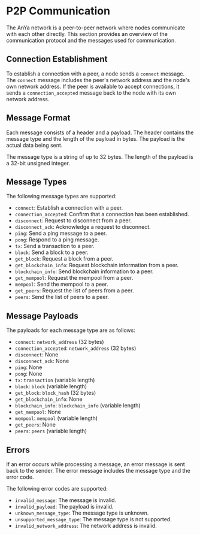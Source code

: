 # P2P Communication

The AnYa network is a peer-to-peer network where nodes communicate with each other directly. This section provides an overview of the communication protocol and the messages used for communication.

## Connection Establishment

To establish a connection with a peer, a node sends a `connect` message. The `connect` message includes the peer's network address and the node's own network address. If the peer is available to accept connections, it sends a `connection_accepted` message back to the node with its own network address.

## Message Format

Each message consists of a header and a payload. The header contains the message type and the length of the payload in bytes. The payload is the actual data being sent.

The message type is a string of up to 32 bytes. The length of the payload is a 32-bit unsigned integer.

## Message Types

The following message types are supported:

- `connect`: Establish a connection with a peer.
- `connection_accepted`: Confirm that a connection has been established.
- `disconnect`: Request to disconnect from a peer.
- `disconnect_ack`: Acknowledge a request to disconnect.
- `ping`: Send a ping message to a peer.
- `pong`: Respond to a ping message.
- `tx`: Send a transaction to a peer.
- `block`: Send a block to a peer.
- `get_block`: Request a block from a peer.
- `get_blockchain_info`: Request blockchain information from a peer.
- `blockchain_info`: Send blockchain information to a peer.
- `get_mempool`: Request the mempool from a peer.
- `mempool`: Send the mempool to a peer.
- `get_peers`: Request the list of peers from a peer.
- `peers`: Send the list of peers to a peer.

## Message Payloads

The payloads for each message type are as follows:

- `connect`: `network_address` (32 bytes)
- `connection_accepted`: `network_address` (32 bytes)
- `disconnect`: None
- `disconnect_ack`: None
- `ping`: None
- `pong`: None
- `tx`: `transaction` (variable length)
- `block`: `block` (variable length)
- `get_block`: `block_hash` (32 bytes)
- `get_blockchain_info`: None
- `blockchain_info`: `blockchain_info` (variable length)
- `get_mempool`: None
- `mempool`: `mempool` (variable length)
- `get_peers`: None
- `peers`: `peers` (variable length)

## Errors

If an error occurs while processing a message, an error message is sent back to the sender. The error message includes the message type and the error code.

The following error codes are supported:

- `invalid_message`: The message is invalid.
- `invalid_payload`: The payload is invalid.
- `unknown_message_type`: The message type is unknown.
- `unsupported_message_type`: The message type is not supported.
- `invalid_network_address`: The network address is invalid.
